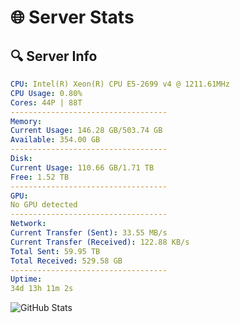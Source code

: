 # 🌐 Server Stats
## 🔍 Server Info
```yaml
CPU: Intel(R) Xeon(R) CPU E5-2699 v4 @ 1211.61MHz
CPU Usage: 0.80%
Cores: 44P | 88T
-----------------------------------
Memory:
Current Usage: 146.28 GB/503.74 GB
Available: 354.00 GB
-----------------------------------
Disk:
Current Usage: 110.66 GB/1.71 TB
Free: 1.52 TB
-----------------------------------
GPU:
No GPU detected
-----------------------------------
Network:
Current Transfer (Sent): 33.55 MB/s
Current Transfer (Received): 122.88 KB/s
Total Sent: 59.95 TB
Total Received: 529.58 GB
-----------------------------------
Uptime:
34d 13h 11m 2s
```
![GitHub Stats](https://img.shields.io/badge/Updated-2025-04-11_10:33:51-blue)